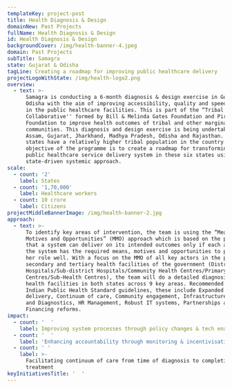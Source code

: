 ```yaml
---
templateKey: project-post
title: Health Diagnosis & Design
domainNew: Past Projects
fullName: Health Diagnosis & Design
id: Health Diagnosis & Design
backgroundCover: /img/health-banner-4.jpeg
domain: Past Projects
subTitle: Samagra
state: Gujarat & Odisha
tagLine: Creating a roadmap for improving public healthcare delivery
projectLogoWithState: /img/health-logo2.png
overview:
  - text: >-
      Samagra is conducting a 6-month diagnosis & design exercise in Gujarat and
      Odisha with the aim of improving accessibility, quality and speed of care
      in the public healthcare facilities. This is part of the “Tribal Health
      Collaborative'' formed by Bill & Melinda Gates Foundation and Piramal
      Foundation to improve health outcomes of tribal and other marginalised
      communities. This diagnosis and design exercise is being undertaken in
      Assam, Gujarat, Jharkhand, Madhya Pradesh, Odisha and Rajasthan. These six
      states have a relatively higher tribal population in the country. The end
      objective of the programme is to create a roadmap for transforming the
      public healthcare service delivery system in these six states using a
      state-driven systemic approach.
scale:
  - count: '2'
    label: States
  - count: '1,70,000'
    label: Healthcare workers
  - count: 10 crore
    label: Citizens
projectMiddleBannerImage: /img/health-banner-2.jpg
approach:
  - text: >-
      To identify key areas of intervention, the team is using the “Means,
      Motives and Opportunities” (MMO) approach which is based on the philosophy
      that a system can deliver on its intended outcomes only if each actor in
      the system has the required means, motives and opportunities to perform
      her role well. With a focus on the MMO of all key actors in the primary,
      secondary and tertiary health facilities of the government (District
      Hospitals/Sub-district Hospitals/Community Health Centres/Primary Health
      Centres/Sub-Health Centres), the team will do a detailed diagnosis of the
      health facilities in both states across 9 key areas. Recommended in the
      Indian Public Health Standard guidelines, these include Expanded service
      delivery, Continuum of care, Community engagement, Infrastructure, Meds
      and Diagnostics, HR Management, Robust IT systems, Partnerships and
      Financing reforms.
impact:
  - count: '  '
    label: Improving system processes through policy changes & tech enablement
  - count: '  '
    label: 'Enhancing accountability through monitoring & incentivisation '
  - count: ' '
    label: >-
      Facilitating continuum of care from time of diagnosis to completion of
      treatment
keyInitiativesTitle: '  '
---
```


